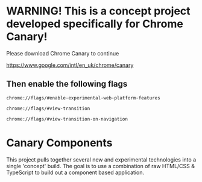 # WARNING! This is a concept project developed specifically for Chrome Canary!

Please download Chrome Canary to continue

https://www.google.com/intl/en_uk/chrome/canary

## Then enable the following flags

`chrome://flags/#enable-experimental-web-platform-features`

`chrome://flags/#view-transition`

`chrome://flags/#view-transition-on-navigation`

# Canary Components

This project pulls together several new and experimental technologies into a single 'concept' build. The goal is to use a combination of raw HTML/CSS & TypeScript to build out a component based application.
